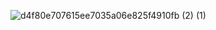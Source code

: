 ![d4f80e707615ee7035a06e825f4910fb (2) (1)](https://github.com/user-attachments/assets/0b76faee-a039-4ccc-921c-7c9e8bcf3a7a)
